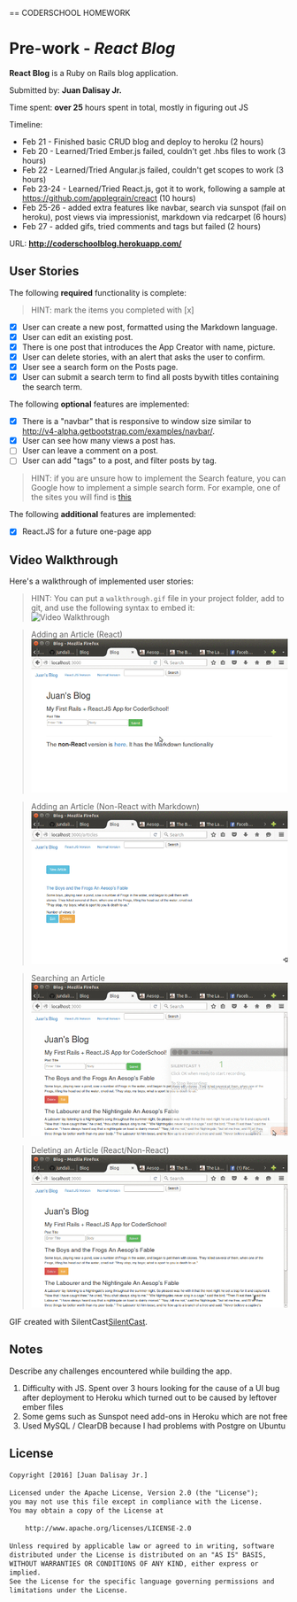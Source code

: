 == CODERSCHOOL HOMEWORK

# Pre-work - *React Blog*

**React Blog** is a Ruby on Rails blog application.

Submitted by: **Juan Dalisay Jr.**

Time spent: **over 25** hours spent in total, mostly in figuring out JS

Timeline:

* Feb 21 - Finished basic CRUD blog and deploy to heroku (2 hours)
* Feb 20 - Learned/Tried Ember.js failed, couldn't get .hbs files to work (3 hours)
* Feb 22 - Learned/Tried Angular.js failed, couldn't get scopes to work (3 hours)
* Feb 23-24 - Learned/Tried React.js, got it to work, following a sample at https://github.com/applegrain/creact (10 hours)
* Feb 25-26 - added extra features like navbar, search via sunspot (fail on heroku), post views via impressionist, markdown via redcarpet (6 hours)
* Feb 27 - added gifs, tried comments and tags but failed (2 hours)

URL: **http://coderschoolblog.herokuapp.com/**

## User Stories

The following **required** functionality is complete:

> HINT: mark the items you completed with [x]

* [X] User can create a new post, formatted using the Markdown language.
* [X] User can edit an existing post.
* [X] There is one post that introduces the App Creator with name, picture.
* [X] User can delete stories, with an alert that asks the user to confirm.
* [X] User see a search form on the Posts page.
* [X] User can submit a search term to find all posts bywith titles containing the search term.

The following **optional** features are implemented:
* [X] There is a "navbar" that is responsive to window size similar to http://v4-alpha.getbootstrap.com/examples/navbar/.
* [X] User can see how many views a post has. 
* [ ] User can leave a comment on a post.
* [ ] User can add "tags" to a post, and filter posts by tag. 

> HINT: if you are unsure how to implement the Search feature, you can Google how to implement a simple search form. For example, one of the sites you will find is [this](http://www.jorgecoca.com/buils-search-form-ruby-rails/)

The following **additional** features are implemented:

- [X] React.JS for a future one-page app

## Video Walkthrough 

Here's a walkthrough of implemented user stories:

> HINT: You can put a `walkthrough.gif` file in your project folder, add to git, and use the following syntax to embed it:  
![Video Walkthrough](walkthrough.gif)

> Adding an Article (React)
![React-Add](/react.gif)

> Adding an Article (Non-React with Markdown)
![NonReact-Add](/nonreact.gif)

> Searching an Article
![Search](/search.gif)

> Deleting an Article (React/Non-React)
![Delete](/delete.gif)

GIF created with SilentCast[SilentCast](https://github.com/colinkeenan/silentcast).

## Notes

Describe any challenges encountered while building the app.

1. Difficulty with JS. Spent over 3 hours looking for the cause of a UI bug after deployment to Heroku which turned out to be caused by leftover ember files
2. Some gems such as Sunspot need add-ons in Heroku which are not free
3. Used MySQL / ClearDB because I had problems with Postgre on Ubuntu

## License

    Copyright [2016] [Juan Dalisay Jr.]

    Licensed under the Apache License, Version 2.0 (the "License");
    you may not use this file except in compliance with the License.
    You may obtain a copy of the License at

        http://www.apache.org/licenses/LICENSE-2.0

    Unless required by applicable law or agreed to in writing, software
    distributed under the License is distributed on an "AS IS" BASIS,
    WITHOUT WARRANTIES OR CONDITIONS OF ANY KIND, either express or implied.
    See the License for the specific language governing permissions and
    limitations under the License.